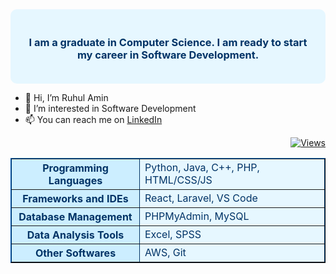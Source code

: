 <div align="center" style="background-color:#e6f7ff; padding: 20px; border-radius: 10px;">
  <h3 align="center" style="color: #003366;">I am a graduate in Computer Science. I am ready to start my career in Software Development.</h3>
</div>

- 👋 Hi, I’m Ruhul Amin
- 👀 I’m interested in Software Development
- 📫 You can reach me on [LinkedIn](https://www.linkedin.com/in/ruhul-amin-987211213)

<p align="right" style="margin: 10px 0;">
  <strong></strong>
  <a href="https://github.com/Ruhul127">
    <img src="https://komarev.com/ghpvc/?username=Ruhul127&color=blue&style=for-the-badge" alt="Views" />
  </a>
</p>

<table align="center" border="1" cellpadding="10" cellspacing="0" style="border-collapse: collapse; border-color: #003366; background-color: #e6f7ff;">
  <tr>
    <th style="background-color: #cceeff; color: #003366;">Programming Languages</th>
    <td style="color: #003366;">Python, Java, C++, PHP, HTML/CSS/JS</td>
  </tr>
  <tr>
    <th style="background-color: #cceeff; color: #003366;">Frameworks and IDEs</th>
    <td style="color: #003366;">React, Laravel, VS Code</td>
  </tr>
  <tr>
    <th style="background-color: #cceeff; color: #003366;">Database Management</th>
    <td style="color: #003366;">PHPMyAdmin, MySQL</td>
  </tr>
  <tr>
    <th style="background-color: #cceeff; color: #003366;">Data Analysis Tools</th>
    <td style="color: #003366;">Excel, SPSS</td>
  </tr>
  <tr>
    <th style="background-color: #cceeff; color: #003366;">Other Softwares</th>
    <td style="color: #003366;">AWS, Git</td>
  </tr>
</table>
